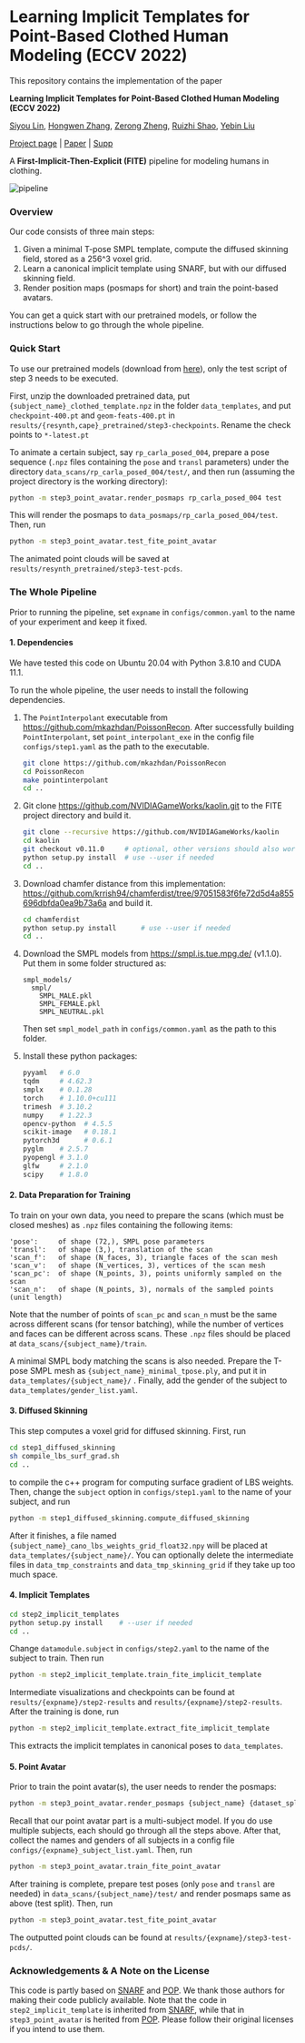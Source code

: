 # Learning Implicit Templates for Point-Based Clothed Human Modeling (ECCV 2022)

This repository contains the implementation of the paper

**Learning Implicit Templates for Point-Based Clothed Human Modeling (ECCV 2022)**

[Siyou Lin](https://jsnln.github.io/), [Hongwen Zhang](https://hongwenzhang.github.io/), [Zerong Zheng](https://zhengzerong.github.io/), [Ruizhi Shao](https://dsaurus.github.io/saurus), [Yebin Liu](http://liuyebin.com/)

[Project page](https://jsnln.github.io/fite/index.html) | [Paper](https://arxiv.org/abs/2207.06955) | [Supp](https://jsnln.github.io/fite/assets/fite_supp.pdf)

A **First-Implicit-Then-Explicit (FITE)** pipeline for modeling humans in clothing.

![pipeline](./teaser/pipeline.png)


### Overview

Our code consists of three main steps:

1. Given a minimal T-pose SMPL template, compute the diffused skinning field, stored as a 256^3 voxel grid.
2. Learn a canonical implicit template using SNARF, but with our diffused skinning field.
3. Render position maps (posmaps for short) and train the point-based avatars.

You can get a quick start with our pretrained models, or follow the instructions below to go through the whole pipeline.

### Quick Start

To use our pretrained models (download from [here](https://cloud.tsinghua.edu.cn/d/8a6fe3fa9af341fdae06/)), only the test script of step 3 needs to be executed.

First, unzip the downloaded pretrained data, put `{subject_name}_clothed_template.npz` in the folder `data_templates`, and put `checkpoint-400.pt` and `geom-feats-400.pt` in `results/{resynth,cape}_pretrained/step3-checkpoints`. Rename the check points to `*-latest.pt`

To animate a certain subject, say `rp_carla_posed_004`, prepare a pose sequence (`.npz` files containing the `pose` and `transl` parameters) under the directory `data_scans/rp_carla_posed_004/test/`, and then run (assuming the project directory is the working directory):

```bash
python -m step3_point_avatar.render_posmaps rp_carla_posed_004 test
```

This will render the posmaps to `data_posmaps/rp_carla_posed_004/test`. Then, run

```bash
python -m step3_point_avatar.test_fite_point_avatar
```

The animated point clouds will be saved at `results/resynth_pretrained/step3-test-pcds`.

### The Whole Pipeline

Prior to running the pipeline, set `expname` in `configs/common.yaml` to the name of your experiment and keep it fixed. 

#### 1. Dependencies

We have tested this code on Ubuntu 20.04 with Python 3.8.10 and CUDA 11.1.

To run the whole pipeline, the user needs to install the following dependencies.

1. The `PointInterpolant` executable from https://github.com/mkazhdan/PoissonRecon. After successfully building `PointInterpolant`, set `point_interpolant_exe` in the config file `configs/step1.yaml` as the path to the executable.

   ```bash
   git clone https://github.com/mkazhdan/PoissonRecon
   cd PoissonRecon
   make pointinterpolant
   cd ..
   ```

2. Git clone https://github.com/NVIDIAGameWorks/kaolin.git to the FITE project directory and build it.

   ```bash
   git clone --recursive https://github.com/NVIDIAGameWorks/kaolin
   cd kaolin
   git checkout v0.11.0     # optional, other versions should also work
   python setup.py install 	# use --user if needed
   cd ..
   ```


3. Download chamfer distance from this implementation: https://github.com/krrish94/chamferdist/tree/97051583f6fe72d5d4a855696dbfda0ea9b73a6a and build it.

   ```bash
   cd chamferdist
   python setup.py install		# use --user if needed
   cd ..
   ```

4. Download the SMPL models from https://smpl.is.tue.mpg.de/ (v1.1.0). Put them in some folder structured as:

   ```
   smpl_models/
     smpl/
       SMPL_MALE.pkl
       SMPL_FEMALE.pkl
       SMPL_NEUTRAL.pkl
   ```

    Then set `smpl_model_path` in `configs/common.yaml` as the path to this folder.

5. Install these python packages:

   ```bash
   pyyaml   # 6.0
   tqdm     # 4.62.3
   smplx    # 0.1.28
   torch    # 1.10.0+cu111
   trimesh  # 3.10.2
   numpy    # 1.22.3
   opencv-python  # 4.5.5
   scikit-image   # 0.18.1
   pytorch3d      # 0.6.1
   pyglm    # 2.5.7
   pyopengl # 3.1.0
   glfw     # 2.1.0
   scipy    # 1.8.0
   ```

#### 2. Data Preparation for Training

To train on your own data, you need to prepare the scans (which must be closed meshes) as `.npz` files containing the following items:

```
'pose':		of shape (72,), SMPL pose parameters
'transl':	of shape (3,), translation of the scan
'scan_f':	of shape (N_faces, 3), triangle faces of the scan mesh
'scan_v':	of shape (N_vertices, 3), vertices of the scan mesh
'scan_pc':	of shape (N_points, 3), points uniformly sampled on the scan
'scan_n':	of shape (N_points, 3), normals of the sampled points (unit length)
```

Note that the number of points of `scan_pc` and `scan_n` must be the same across different scans (for tensor batching), while the number of vertices and faces can be different across scans. These `.npz` files should be placed at `data_scans/{subject_name}/train`. 

A minimal SMPL body matching the scans is also needed. Prepare the T-pose SMPL mesh as `{subject_name}_minimal_tpose.ply`, and put it in `data_templates/{subject_name}/` . Finally, add the gender of the subject to `data_templates/gender_list.yaml`.

#### 3. Diffused Skinning

This step computes a voxel grid for diffused skinning. First, run

```bash
cd step1_diffused_skinning
sh compile_lbs_surf_grad.sh
cd ..
```

to compile the c++ program for computing surface gradient of LBS weights. Then, change the `subject` option in `configs/step1.yaml` to the name of your subject, and run

```bash
python -m step1_diffused_skinning.compute_diffused_skinning
```

After it finishes, a file named `{subject_name}_cano_lbs_weights_grid_float32.npy` will be placed at `data_templates/{subject_name}/`. You can optionally delete the intermediate files in `data_tmp_constraints` and `data_tmp_skinning_grid` if they take up too much space.


#### 4. Implicit Templates

```bash
cd step2_implicit_templates
python setup.py install    # --user if needed
cd ..
```

Change `datamodule.subject` in `configs/step2.yaml` to the name of the subject to train. Then run

```bash
python -m step2_implicit_template.train_fite_implicit_template
```

Intermediate visualizations and checkpoints can be found at `results/{expname}/step2-results` and `results/{expname}/step2-results`. After the training is done, run

```bash
python -m step2_implicit_template.extract_fite_implicit_template
```

This extracts the implicit templates in canonical poses to `data_templates`.

#### 5. Point Avatar

Prior to train the point avatar(s), the user needs to render the posmaps:

```bash
python -m step3_point_avatar.render_posmaps {subject_name} {dataset_split}
```

Recall that our point avatar part is a multi-subject model. If you do use multiple subjects, each should go through all the steps above. After that, collect the names and genders of all subjects in a config file `configs/{expname}_subject_list.yaml`. Then, run

```bash
python -m step3_point_avatar.train_fite_point_avatar
```

After training is complete, prepare test poses (only `pose` and `transl` are needed) in `data_scans/{subject_name}/test/` and render posmaps same as above (test split). Then, run

```bash
python -m step3_point_avatar.test_fite_point_avatar
```

The outputted point clouds can be found at `results/{expname}/step3-test-pcds/`.

### Acknowledgements & A Note on the License

This code is partly based on [SNARF](https://github.com/xuchen-ethz/snarf) and [POP](https://github.com/qianlim/POP). We thank those authors for making their code publicly available. Note that the code in `step2_implicit_template` is inherited from [SNARF](https://github.com/xuchen-ethz/snarf), while that in `step3_point_avatar` is herited from [POP](https://github.com/qianlim/POP). Please follow their original licenses if you intend to use them.



